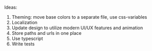 Ideas:
1. Theming: move base colors to a separate file, use css-variables
2. Localization
3. Update design to utilize modern UI/UX features and animation
4. Store paths and urls in one place
5. Use typescript
6. Write tests